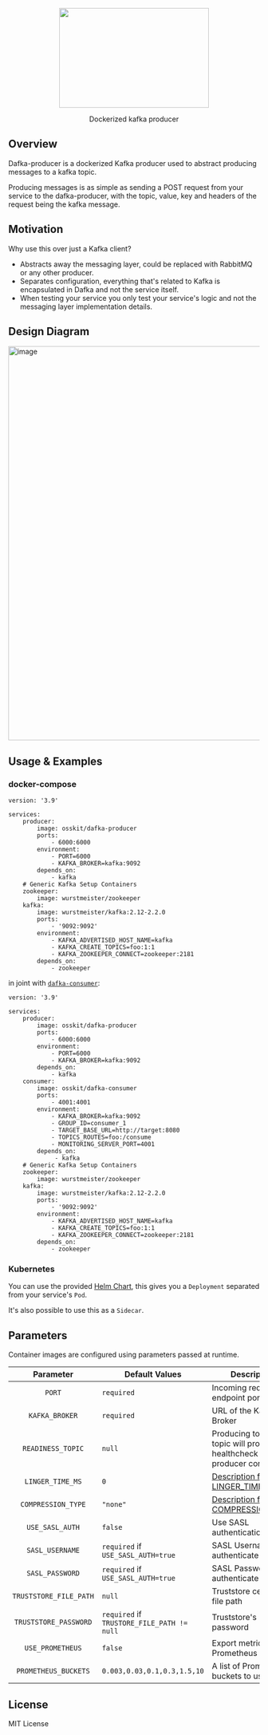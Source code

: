 <p align="center">
  <img width="300" height="200" src="https://user-images.githubusercontent.com/15312980/175078334-f284f44e-0366-4e24-8f09-5301b098ea64.svg"/>
 </p>
 
<div align="center">
Dockerized kafka producer
  
</div>

## Overview
Dafka-producer is a dockerized Kafka producer used to abstract producing messages to a kafka topic.

Producing messages is as simple as sending a POST request from your service to the dafka-producer, with the topic, value, key and headers of the request being the kafka message.

## Motivation
Why use this over just a Kafka client?
* Abstracts away the messaging layer, could be replaced with RabbitMQ or any other producer.
* Separates configuration, everything that's related to Kafka is encapsulated in Dafka and not the service itself.
* When testing your service you only test your service's logic and not the messaging layer implementation details.

## Design Diagram
<img width="790" alt="image" src="https://user-images.githubusercontent.com/15312980/175814041-9991f7d5-830c-4e3f-9b2b-ad3e33228946.png">

## Usage & Examples

### docker-compose
```
version: '3.9'

services:
    producer:
        image: osskit/dafka-producer
        ports:
            - 6000:6000
        environment:
            - PORT=6000
            - KAFKA_BROKER=kafka:9092
        depends_on:
            - kafka
    # Generic Kafka Setup Containers
    zookeeper:
        image: wurstmeister/zookeeper
    kafka:
        image: wurstmeister/kafka:2.12-2.2.0
        ports:
            - '9092:9092'
        environment:
            - KAFKA_ADVERTISED_HOST_NAME=kafka
            - KAFKA_CREATE_TOPICS=foo:1:1
            - KAFKA_ZOOKEEPER_CONNECT=zookeeper:2181
        depends_on:
            - zookeeper
```
in joint with [`dafka-consumer`](https://github.com/osskit/dafka-consumer):
```
version: '3.9'

services:
    producer:
        image: osskit/dafka-producer
        ports:
            - 6000:6000
        environment:
            - PORT=6000
            - KAFKA_BROKER=kafka:9092
        depends_on:
            - kafka
    consumer:
        image: osskit/dafka-consumer
        ports:
            - 4001:4001
        environment:
            - KAFKA_BROKER=kafka:9092
            - GROUP_ID=consumer_1
            - TARGET_BASE_URL=http://target:8080
            - TOPICS_ROUTES=foo:/consume
            - MONITORING_SERVER_PORT=4001
        depends_on:
             - kafka
    # Generic Kafka Setup Containers
    zookeeper:
        image: wurstmeister/zookeeper
    kafka:
        image: wurstmeister/kafka:2.12-2.2.0
        ports:
            - '9092:9092'
        environment:
            - KAFKA_ADVERTISED_HOST_NAME=kafka
            - KAFKA_CREATE_TOPICS=foo:1:1
            - KAFKA_ZOOKEEPER_CONNECT=zookeeper:2181
        depends_on:
            - zookeeper
```

### Kubernetes
You can use the provided [Helm Chart](https://github.com/osskit/dafka-producer-helm-chart), this gives you a `Deployment` separated from your service's `Pod`.

It's also possible to use this as a `Sidecar`.
## Parameters

Container images are configured using parameters passed at runtime.

| Parameter | Default Values | Description
| :----: | --- | ---- |
| `PORT` | `required` | Incoming requests' endpoint port | 
| `KAFKA_BROKER` | `required` | URL of the Kafka Broker | 
| `READINESS_TOPIC` | `null` | Producing to this topic will provide an healthcheck of the producer container |
| `LINGER_TIME_MS` | `0` | [Description for LINGER_TIME_MS](https://docs.confluent.io/platform/current/installation/configuration/producer-configs.html#producerconfigs_linger.ms)|
| `COMPRESSION_TYPE` | `"none"` | [Description for COMPRESSION_TYPE](https://docs.confluent.io/platform/current/installation/configuration/producer-configs.html#producerconfigs_compression.type)|
| `USE_SASL_AUTH` | `false` | Use SASL authentication |
| `SASL_USERNAME` | `required` if `USE_SASL_AUTH=true` | SASL Usernanme to authenticate |
| `SASL_PASSWORD` | `required` if `USE_SASL_AUTH=true` | SASL Password to authenticate |
| `TRUSTSTORE_FILE_PATH` | `null` | Truststore certificate file path |
| `TRUSTSTORE_PASSWORD` | `required` if `TRUSTORE_FILE_PATH != null` | Truststore's password |
| `USE_PROMETHEUS` | `false` | Export metrics to Prometheus |
| `PROMETHEUS_BUCKETS` | `0.003,0.03,0.1,0.3,1.5,10` | A list of Prometheus buckets to use |

## License
MIT License
